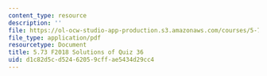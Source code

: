 ```yaml
---
content_type: resource
description: ''
file: https://ol-ocw-studio-app-production.s3.amazonaws.com/courses/5-73-quantum-mechanics-i-fall-2018/d1c82d5cd52462059cffae5434d29cc4_MIT5_73F18_quiz36_soln.pdf
file_type: application/pdf
resourcetype: Document
title: 5.73 F2018 Solutions of Quiz 36
uid: d1c82d5c-d524-6205-9cff-ae5434d29cc4
---
```

